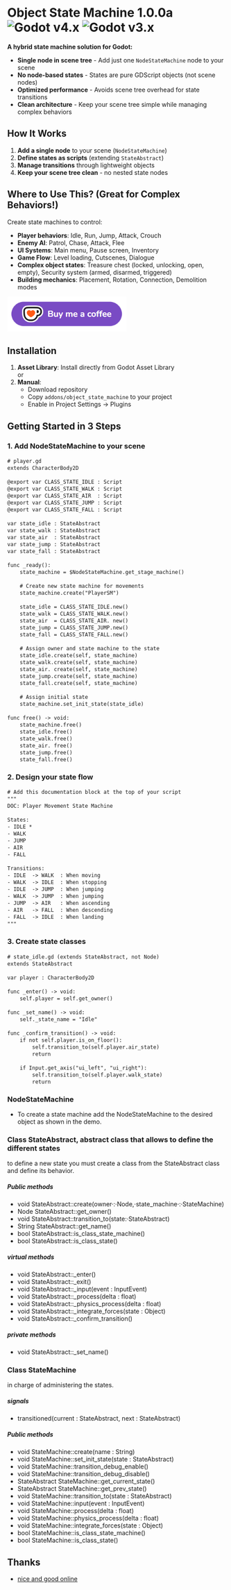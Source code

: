# Object State Machine 1.0.0a ![Godot v4.x](https://img.shields.io/badge/Godot-v4.x-%23478cbf) ![Godot v3.x](https://img.shields.io/badge/Godot-v3.x-%23478cbf)

**A hybrid state machine solution for Godot:**  
- **Single node in scene tree** - Add just one `NodeStateMachine` node to your scene
- **No node-based states** - States are pure GDScript objects (not scene nodes)
- **Optimized performance** - Avoids scene tree overhead for state transitions
- **Clean architecture** - Keep your scene tree simple while managing complex behaviors

## How It Works
1. **Add a single node** to your scene (`NodeStateMachine`)
2. **Define states as scripts** (extending `StateAbstract`)
3. **Manage transitions** through lightweight objects
4. **Keep your scene tree clean** - no nested state nodes

## Where to Use This? (Great for Complex Behaviors!)
Create state machines to control:
- **Player behaviors**: Idle, Run, Jump, Attack, Crouch
- **Enemy AI**: Patrol, Chase, Attack, Flee
- **UI Systems**: Main menu, Pause screen, Inventory
- **Game Flow**: Level loading, Cutscenes, Dialogue
- **Complex object states**: Treasure chest (locked, unlocking, open, empty), Security system (armed, disarmed, triggered)
- **Building mechanics**: Placement, Rotation, Connection, Demolition modes

[!["Buy Me A Coffee"](coffee.png)](https://ko-fi.com/lowlevel1989)

## Installation
1. **Asset Library**: Install directly from Godot Asset Library  
   or  
2. **Manual**:  
   - Download repository
   - Copy `addons/object_state_machine` to your project
   - Enable in Project Settings → Plugins

## Getting Started in 3 Steps

### 1. Add NodeStateMachine to your scene
```gdscript
# player.gd
extends CharacterBody2D

@export var CLASS_STATE_IDLE : Script
@export var CLASS_STATE_WALK : Script
@export var CLASS_STATE_AIR  : Script
@export var CLASS_STATE_JUMP : Script
@export var CLASS_STATE_FALL : Script

var state_idle : StateAbstract
var state_walk : StateAbstract
var state_air  : StateAbstract
var state_jump : StateAbstract
var state_fall : StateAbstract

func _ready():
    state_machine = $NodeStateMachine.get_stage_machine()

    # Create new state machine for movements
    state_machine.create("PlayerSM")

    state_idle = CLASS_STATE_IDLE.new()
	state_walk = CLASS_STATE_WALK.new()
	state_air  = CLASS_STATE_AIR. new()
	state_jump = CLASS_STATE_JUMP.new()
	state_fall = CLASS_STATE_FALL.new()

    # Assign owner and state machine to the state
	state_idle.create(self, state_machine)
	state_walk.create(self, state_machine)
	state_air. create(self, state_machine)
	state_jump.create(self, state_machine)
	state_fall.create(self, state_machine)

    # Assign initial state
    state_machine.set_init_state(state_idle)

func free() -> void:
	state_machine.free()
	state_idle.free()
	state_walk.free()
	state_air. free()
	state_jump.free()
	state_fall.free()
```

### 2. Design your state flow
```gdscript
# Add this documentation block at the top of your script
"""
DOC: Player Movement State Machine

States:
- IDLE *
- WALK
- JUMP
- AIR
- FALL

Transitions:
- IDLE  -> WALK  : When moving
- WALK  -> IDLE  : When stopping
- IDLE  -> JUMP  : When jumping
- WALK  -> JUMP  : When jumping
- JUMP  -> AIR   : When ascending
- AIR   -> FALL  : When descending
- FALL  -> IDLE  : When landing
"""
```

### 3. Create state classes
```gdscript
# state_idle.gd (extends StateAbstract, not Node)
extends StateAbstract

var player : CharacterBody2D

func _enter() -> void:
	self.player = self.get_owner()

func _set_name() -> void:
	self._state_name = "Idle"

func _confirm_transition() -> void:
	if not self.player.is_on_floor():
		self.transition_to(self.player.air_state)
		return

	if Input.get_axis("ui_left", "ui_right"):
		self.transition_to(self.player.walk_state)
		return
```

### NodeStateMachine

- To create a state machine add the NodeStateMachine to the desired object as shown in the demo.

### Class StateAbstract, abstract class that allows to define the different states

to define a new state you must create a class from the StateAbstract class and define its behavior.

##### Public methods
- void    StateAbstract::create(owner·:·Node,·state_machine·:·StateMachine)
- Node    StateAbstract::get_owner()
- void    StateAbstract::transition_to(state:·StateAbstract)
- String  StateAbstract::get_name()
- bool    StateAbstract::is_class_state_machine()
- bool    StateAbstract::is_class_state()

##### virtual methods
- void    StateAbstract::_enter()
- void    StateAbstract::_exit()
- void    StateAbstract::_input(event : InputEvent)
- void    StateAbstract::_process(delta : float)
- void    StateAbstract::_physics_process(delta : float)
- void    StateAbstract::_integrate_forces(state : Object)
- void    StateAbstract::_confirm_transition()

##### private methods
- void    StateAbstract::_set_name()

### Class StateMachine
in charge of administering the states.

##### signals
- transitioned(current : StateAbstract, next : StateAbstract)

##### Public methods
- void           StateMachine::create(name : String)
- void           StateMachine::set_init_state(state : StateAbstract)
- void           StateMachine::transition_debug_enable()
- void           StateMachine::transition_debug_disable()
- StateAbstract  StateMachine::get_current_state()
- StateAbstract  StateMachine::get_prev_state()
- void           StateMachine::transition_to(state : StateAbstract)
- void           StateMachine::input(event : InputEvent)
- void           StateMachine::process(delta : float)
- void           StateMachine::physics_process(delta : float)
- void           StateMachine::integrate_forces(state : Object)
- bool           StateMachine::is_class_state_machine()
- bool           StateMachine::is_class_state()

## Thanks
- [nice and good online](https://github.com/niceandgoodonline)
